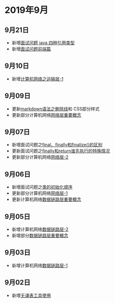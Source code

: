 # 2019年9月

## 9月21日
+ 新增[面试问题 java 四种引用类型](/interview/JavaSE/Java四种引用类型.html)
+ 新增[面试问题前端篇](/interview/frontend/前端.html)

## 9月10日
+ 新增[计算机网络之运输层-1](/internet/运输层1.html)

## 9月09日
+ 更新[markdown语法之删除线](/markdown/语法/markdown字体.html#删除线)和 CSS部分样式
+ 更新部分计算机网络[网络层重要概念](/internet/重要概念/网络层.html)

## 9月07日
+ 新增面试问题之[final、finally和finalize()的区别](/interview/JavaSE/final、finally和finalize的区别.html)
+ 更新面试问题之[finally和return谁先执行的特殊情况](/interview/JavaSE/try-catch-finally和return.html#特殊情况)
+ 更新部分计算机网络[网络层-2](/internet/网络层2.html) 
  
## 9月06日
+ 新增面试问题之[类的初始化顺序](/interview/JavaSE/类初始化顺序.html)
+ 更新部分计算机网络[网络层-1](/internet/网络层1.html)
+ 更新计算机网络[数据链路层重要概念](/internet/重要概念/数据链路层.html)

## 9月05日
+ 新增计算机网络[数据链路层-2](/internet/数据链路层2.html)
+ 新增部分[数据链路层重要概念](/internet/重要概念/数据链路层.html)

## 9月03日
+ 新增计算机网络[数据链路层-1](/internet/数据链路层1.html)

## 9月02日
+ 新增[无课表工具使用](/mydoc/无课表工具使用.html)
